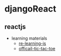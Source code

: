 # djangoReact

## reactjs

- learning materials
  - [re-learning-js](https://developer.mozilla.org/en-US/docs/Web/JavaScript/A_re-introduction_to_JavaScript)
  - [officail-tic-tac-toe](https://reactjs.org/tutorial/tutorial.html#setup-for-the-tutorial)